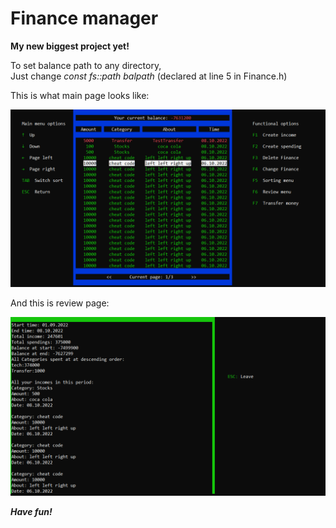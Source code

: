# Finance manager
<p><B>My new biggest project yet!</B></p>

To set balance path to any directory,  
Just change <i><a>const fs::path balpath </a> </i> (declared at line 5 in Finance.h)

This is what main page looks like: 

![alt text](Images/Main%20page.png "Main page")

And this is review page: 

![alt text](Images/Reviews.png "Review page")

<B><I>Have fun!</B></I>
